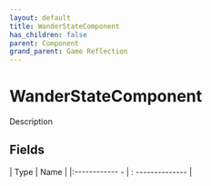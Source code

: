 ```yaml
---
layout: default
title: WanderStateComponent
has_children: false
parent: Component
grand_parent: Game Reflection
---
```

# WanderStateComponent
Description 

## Fields
| Type | Name |
|:------------ - | : -------------- |
